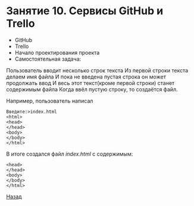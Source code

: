 # Занятие 10. Сервисы GitHub и Trello

- GitHub
- Trello
- Начало проектирования проекта
- Самостоятельная задача:

Пользователь вводит несколько строк текста
Из первой строки текста делаем имя файла
И пока не введена пустая строка он может продолжать ввод
И весь этот текст(кроме первой строки) станет содержимым файла
Когда ввёл пустую строку, то создаётся файл.

Например, пользователь написал
```
Введите:>index.html
<html>
<head>
</head>
<body>
</body>
</html>
```

В итоге создался файл *index.html* с содержимым:
```<html>
<head>
</head>
<body>
</body>
</html>
```

[Назад](https://github.com/lavsexpert/python/)
